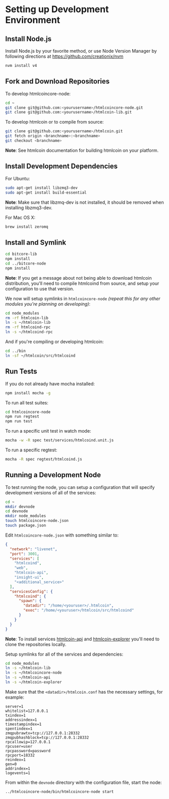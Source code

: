 # Setting up Development Environment

## Install Node.js

Install Node.js by your favorite method, or use Node Version Manager by following directions at https://github.com/creationix/nvm

```bash
nvm install v4
```

## Fork and Download Repositories

To develop htmlcoincore-node:

```bash
cd ~
git clone git@github.com:<yourusername>/htmlcoincore-node.git
git clone git@github.com:<yourusername>/htmlcoin-lib.git
```

To develop htmlcoin or to compile from source:

```bash
git clone git@github.com:<yourusername>/htmlcoin.git
git fetch origin <branchname>:<branchname>
git checkout <branchname>
```
**Note**: See htmlcoin documentation for building htmlcoin on your platform.


## Install Development Dependencies

For Ubuntu:
```bash
sudo apt-get install libzmq3-dev
sudo apt-get install build-essential
```
**Note**: Make sure that libzmq-dev is not installed, it should be removed when installing libzmq3-dev.


For Mac OS X:
```bash
brew install zeromq
```

## Install and Symlink

```bash
cd bitcore-lib
npm install
cd ../bitcore-node
npm install
```
**Note**: If you get a message about not being able to download htmlcoin distribution, you'll need to compile htmlcoind from source, and setup your configuration to use that version.


We now will setup symlinks in `htmlcoincore-node` *(repeat this for any other modules you're planning on developing)*:
```bash
cd node_modules
rm -rf htmlcoin-lib
ln -s ~/htmlcoin-lib
rm -rf htmlcoind-rpc
ln -s ~/htmlcoind-rpc
```

And if you're compiling or developing htmlcoin:
```bash
cd ../bin
ln -sf ~/htmlcoin/src/htmlcoind
```

## Run Tests

If you do not already have mocha installed:
```bash
npm install mocha -g
```

To run all test suites:
```bash
cd htmlcoincore-node
npm run regtest
npm run test
```

To run a specific unit test in watch mode:
```bash
mocha -w -R spec test/services/htmlcoind.unit.js
```

To run a specific regtest:
```bash
mocha -R spec regtest/htmlcoind.js
```

## Running a Development Node

To test running the node, you can setup a configuration that will specify development versions of all of the services:

```bash
cd ~
mkdir devnode
cd devnode
mkdir node_modules
touch htmlcoincore-node.json
touch package.json
```

Edit `htmlcoincore-node.json` with something similar to:
```json
{
  "network": "livenet",
  "port": 3001,
  "services": [
    "htmlcoind",
    "web",
    "htmlcoin-api",
    "insight-ui",
    "<additional_service>"
  ],
  "servicesConfig": {
    "htmlcoind": {
      "spawn": {
        "datadir": "/home/<youruser>/.htmlcoin",
        "exec": "/home/<youruser>/htmlcoin/src/htmlcoind"
      }
    }
  }
}
```

**Note**: To install services [htmlcoin-api](https://github.com/HTML5/htmlcoin-api) and [htmlcoin-explorer](https://github.com/HTML5/htmlcoin-explorer) you'll need to clone the repositories locally.

Setup symlinks for all of the services and dependencies:

```bash
cd node_modules
ln -s ~/htmlcoin-lib
ln -s ~/htmlcoincore-node
ln -s ~/htmlcoin-api
ln -s ~/htmlcoin-explorer
```

Make sure that the `<datadir>/htmlcoin.conf` has the necessary settings, for example:
```
server=1
whitelist=127.0.0.1
txindex=1
addressindex=1
timestampindex=1
spentindex=1
zmqpubrawtx=tcp://127.0.0.1:28332
zmqpubhashblock=tcp://127.0.0.1:28332
rpcallowip=127.0.0.1
rpcuser=user
rpcpassword=password
rpcport=18332
reindex=1
gen=0
addrindex=1
logevents=1
```

From within the `devnode` directory with the configuration file, start the node:
```bash
../htmlcoincore-node/bin/htmlcoincore-node start
```